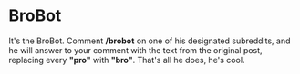 # BroBot

It's the BroBot. Comment **/brobot** on one of his designated subreddits, and he will answer to your comment with the text from the original post, replacing every **"pro"** with **"bro"**. That's all he does, he's cool.
